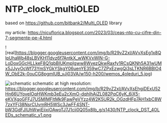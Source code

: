 # NTP_clock_multiOLED
based on https://github.com/bitbank2/Multi_OLED library

my article: https://nicuflorica.blogspot.com/2023/03/ceas-ntp-cu-cifre-din-7-segmente-pe-4.html

![real]https://blogger.googleusercontent.com/img/b/R29vZ2xl/AVvXsEg1x8QlpUhaWb48sLBVKH11dvz6f7AntkX_wWKVxWIN-G-LoDoxGGcHLLkeF8Q1qbBIUKmpIgww8WvezQkwRaxfy1RCsQKNh5A31wUMx5JJyyOcWf73YmSYGkYSkgY06uenYE359wC7ZPxEzwgQi3sLTKNR6BBlO4W_ObE2k-0ouCG8pgmIUB_vJj03VA/w150-h200/wemos_4oleduri_5.jpg)

![schematic](https://blogger.googleusercontent.com/img/b/R29vZ2xl/AVvXsEhgjDExU52Hn66UYoveIOqHWKmb3eEu2cXmO-dqhIhAiZL082PqC6yK_6iX5-eKVXgoGFFJ7USMIMFltMk9FawPeVYzz4W2K5UR2k_OGzdHFp7AH1xbC8W7zxYFj38NsrCUvmRH5WSc3JwFF4SNT-bW3GdFJIUhWwjEiixiOAwoTJ7J1cii0Q05x8Ib_g/w200-h119/NTP_clock_DST_4OLEDs_schematic_v1.png)
schematic at high resolution: https://blogger.googleusercontent.com/img/b/R29vZ2xl/AVvXsEhgjDExU52Hn66UYoveIOqHWKmb3eEu2cXmO-dqhIhAiZL082PqC6yK_6iX5-eKVXgoGFFJ7USMIMFltMk9FawPeVYzz4W2K5UR2k_OGzdHFp7AH1xbC8W7zxYFj38NsrCUvmRH5WSc3JwFF4SNT-bW3GdFJIUhWwjEiixiOAwoTJ7J1cii0Q05x8Ib_g/s1430/NTP_clock_DST_4OLEDs_schematic_v1.png
